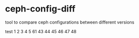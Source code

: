 # ceph-config-diff
tool to compare ceph configurations between different versions

test 1 2 3 4 5 61 43 44 45 46 47 48
